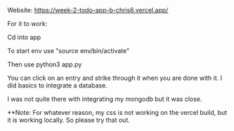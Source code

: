 Website: https://week-2-todo-app-b-chris6.vercel.app/

For it to work:

Cd into app

To start env use "source env/bin/activate"

Then use python3 app.py



You can click on an entry and strike through it when you are done with it.
I did basics to integrate a database.

I was not quite there with integrating my mongodb but it was close. 

**Note: For whatever reason, my css is not working on the vercel build, but it is working locally. So please try that out.